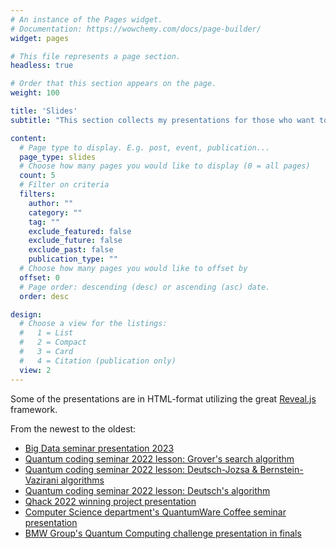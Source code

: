 ```yaml
---
# An instance of the Pages widget.
# Documentation: https://wowchemy.com/docs/page-builder/
widget: pages

# This file represents a page section.
headless: true

# Order that this section appears on the page.
weight: 100

title: 'Slides'
subtitle: "This section collects my presentations for those who want to return them later. ''You don't really understand it before you can explain it to others.''"

content:
  # Page type to display. E.g. post, event, publication...
  page_type: slides
  # Choose how many pages you would like to display (0 = all pages)
  count: 5
  # Filter on criteria
  filters:
    author: ""
    category: ""
    tag: ""
    exclude_featured: false
    exclude_future: false
    exclude_past: false
    publication_type: ""
  # Choose how many pages you would like to offset by
  offset: 0
  # Page order: descending (desc) or ascending (asc) date.
  order: desc

design:
  # Choose a view for the listings:
  #   1 = List
  #   2 = Compact
  #   3 = Card
  #   4 = Citation (publication only)
  view: 2
---
```

Some of the presentations are in HTML-format utilizing the great [Reveal.js](https://revealjs.com/) framework.

From the newest to the oldest:
- [Big Data seminar presentation 2023](https://valterUo.github.io/presentations/Quantum_computing_perspective_for_Big_Data_management_2022/index.html)
- [Quantum coding seminar 2022 lesson: Grover's search algorithm](https://valteruo.github.io/presentations/Quantum_coding_seminar_Grover_algorithm/Lesson_5_4_Grover_search_algorithm.pdf)
- [Quantum coding seminar 2022 lesson: Deutsch-Jozsa & Bernstein-Vazirani algorithms](https://valteruo.github.io/presentations/Quantum_coding_seminar_%20Deutsch-Jozsa_and_Bernstein-Vazirani_algorithms/Lesson_5_2__Deutsch_Jozsa___Bernstein_Vazirani_algorithms.pdf)
- [Quantum coding seminar 2022 lesson: Deutsch's algorithm](https://valteruo.github.io/presentations/Quantum_coding_seminar_Deutsch_algorithm/Lesson_5_1__Deutsch_algorithm.pdf)
- [Qhack 2022 winning project presentation](https://valteruo.github.io/presentations/QHack2022/index.html)
- [Computer Science department's QuantumWare Coffee seminar presentation](https://valteruo.github.io/presentations/quantumWare/index.html)
- [BMW Group's Quantum Computing challenge presentation in finals](https://valteruo.github.io/presentations/bmwSensorOptimization/index.html)